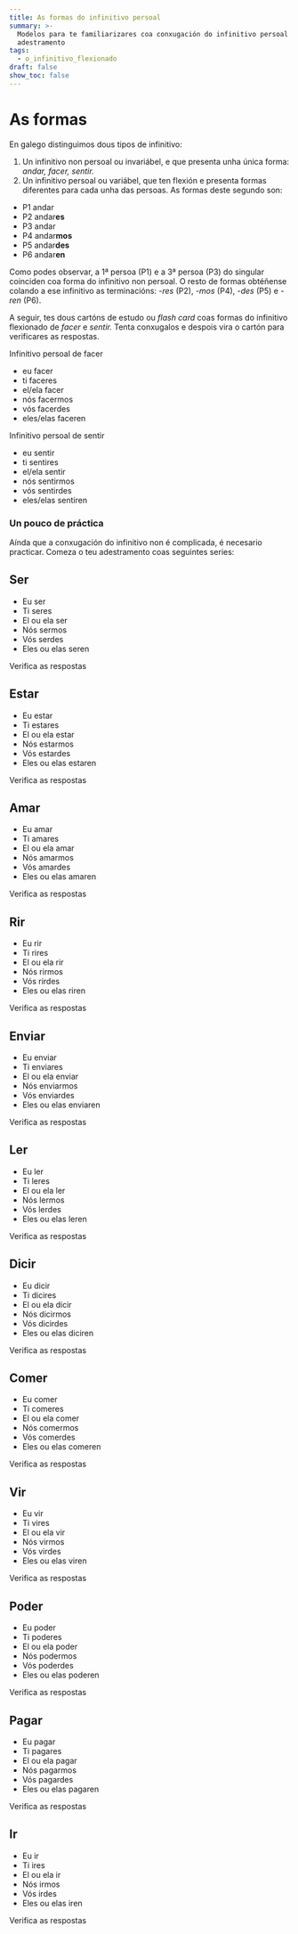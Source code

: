 ```yaml
---
title: As formas do infinitivo persoal
summary: >-
  Modelos para te familiarizares coa conxugación do infinitivo persoal +
  adestramento
tags:
  - o_infinitivo_flexionado
draft: false
show_toc: false
---
```

# As formas

En galego distinguimos dous tipos de infinitivo:

1. Un infinitivo non persoal ou invariábel, e que presenta unha única forma: *andar, facer, sentir.*
2. Un infinitivo persoal ou variábel, que ten flexión e presenta formas diferentes para cada unha das persoas. As formas deste segundo son:

* P1 andar
* P2 andar**es**
* P3 andar
* P4 andar**mos**
* P5 andar**des**
* P6 andar**en**

Como podes observar, a 1ª persoa (P1) e a 3ª persoa (P3) do singular coinciden coa forma do infinitivo non persoal. O resto de formas obtéñense colando a ese infinitivo as terminacións: *\-res* (P2), *\-mos* (P4), *\-des* (P5) e *\-ren* (P6). 

A seguir, tes dous cartóns de estudo ou *flash card* coas formas do infinitivo flexionado de *facer* e *sentir.* Tenta conxugalos e despois vira o cartón para verificares as respostas.

<e-card color="1">
  <div>Infinitivo persoal de facer</div>
  <div>
    <ul>
      <li>eu facer</li>
      <li>ti faceres</li>
      <li>el/ela facer</li>
      <li>nós facermos</li>
      <li>vós facerdes</li>
      <li>eles/elas faceren</li>
     </ul>
  </div>
</e-card>

<e-card color="2">
  <div>Infinitivo persoal de sentir</div>
  <div>
    <ul>
      <li>eu sentir</li>
      <li>ti sentires</li>
      <li>el/ela sentir</li>
      <li>nós sentirmos</li>
      <li>vós sentirdes</li>
      <li>eles/elas sentiren</li>
     </ul>
  </div>
</e-card>

### Un pouco de práctica

Aínda que a conxugación do infinitivo non é complicada, é necesario practicar. Comeza o teu adestramento coas seguintes series: 

## Ser

* Eu <e-answer>ser</e-answer>
* Ti <e-answer>seres</e-answer>
* El ou ela <e-answer>ser</e-answer>
* Nós <e-answer>sermos</e-answer>
* Vós <e-answer>serdes</e-answer>
* Eles ou elas <e-answer>seren</e-answer>

<e-validate>Verifica as respostas</e-validate>

## Estar

* Eu <e-answer>estar</e-answer>
* Ti <e-answer>estares</e-answer>
* El ou ela <e-answer>estar</e-answer>
* Nós <e-answer>estarmos</e-answer>
* Vós <e-answer>estardes</e-answer>
* Eles ou elas <e-answer>estaren</e-answer>

<e-validate>Verifica as respostas</e-validate>

## Amar

* Eu <e-answer>amar</e-answer>
* Ti <e-answer>amares</e-answer>
* El ou ela <e-answer>amar</e-answer>
* Nós <e-answer>amarmos</e-answer>
* Vós <e-answer>amardes</e-answer>
* Eles ou elas <e-answer>amaren</e-answer>

<e-validate>Verifica as respostas</e-validate>

## Rir

* Eu <e-answer>rir</e-answer>
* Ti <e-answer>rires</e-answer>
* El ou ela <e-answer>rir</e-answer>
* Nós <e-answer>rirmos</e-answer>
* Vós <e-answer>rirdes</e-answer>
* Eles ou elas <e-answer>riren</e-answer>

<e-validate>Verifica as respostas</e-validate>

## Enviar

* Eu <e-answer>enviar</e-answer>
* Ti <e-answer>enviares</e-answer>
* El ou ela <e-answer>enviar</e-answer>
* Nós <e-answer>enviarmos</e-answer>
* Vós <e-answer>enviardes</e-answer>
* Eles ou elas <e-answer>enviaren</e-answer>

<e-validate>Verifica as respostas</e-validate>

## Ler

* Eu <e-answer>ler</e-answer>
* Ti <e-answer>leres</e-answer>
* El ou ela <e-answer>ler</e-answer>
* Nós <e-answer>lermos</e-answer>
* Vós <e-answer>lerdes</e-answer>
* Eles ou elas <e-answer>leren</e-answer>

<e-validate>Verifica as respostas</e-validate>

## Dicir

* Eu <e-answer>dicir</e-answer>
* Ti <e-answer>dicires</e-answer>
* El ou ela <e-answer>dicir</e-answer>
* Nós <e-answer>dicirmos</e-answer>
* Vós <e-answer>dicirdes</e-answer>
* Eles ou elas <e-answer>diciren</e-answer>

<e-validate>Verifica as respostas</e-validate>

## Comer

* Eu <e-answer>comer</e-answer>
* Ti <e-answer>comeres</e-answer>
* El ou ela <e-answer>comer</e-answer>
* Nós <e-answer>comermos</e-answer>
* Vós <e-answer>comerdes</e-answer>
* Eles ou elas <e-answer>comeren</e-answer>

<e-validate>Verifica as respostas</e-validate>

## Vir

* Eu <e-answer>vir</e-answer>
* Ti <e-answer>vires</e-answer>
* El ou ela <e-answer>vir</e-answer>
* Nós <e-answer>virmos</e-answer>
* Vós <e-answer>virdes</e-answer>
* Eles ou elas <e-answer>viren</e-answer>

<e-validate>Verifica as respostas</e-validate>

## Poder

* Eu <e-answer>poder</e-answer>
* Ti <e-answer>poderes</e-answer>
* El ou ela <e-answer>poder</e-answer>
* Nós <e-answer>podermos</e-answer>
* Vós <e-answer>poderdes</e-answer>
* Eles ou elas <e-answer>poderen</e-answer>

<e-validate>Verifica as respostas</e-validate>

## Pagar

* Eu <e-answer>pagar</e-answer>
* Ti <e-answer>pagares</e-answer>
* El ou ela <e-answer>pagar</e-answer>
* Nós <e-answer>pagarmos</e-answer>
* Vós <e-answer>pagardes</e-answer>
* Eles ou elas <e-answer>pagaren</e-answer>

<e-validate>Verifica as respostas</e-validate>

## Ir

* Eu <e-answer>ir</e-answer>
* Ti <e-answer>ires</e-answer>
* El ou ela <e-answer>ir</e-answer>
* Nós <e-answer>irmos</e-answer>
* Vós <e-answer>irdes</e-answer>
* Eles ou elas <e-answer>iren</e-answer>

<e-validate>Verifica as respostas</e-validate>
